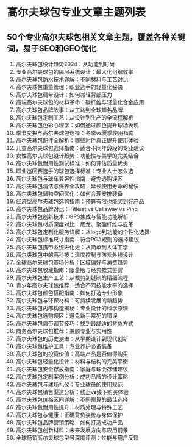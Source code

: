 # 高尔夫球包专业文章主题列表

## 50个专业高尔夫球包相关文章主题，覆盖各种关键词，易于SEO和GEO优化

1. 高尔夫球包设计趋势2024：从功能到时尚
2. 专业高尔夫球包的隔层系统设计：最大化组织效率
3. 高尔夫球包防水技术详解：不同材料与工艺对比
4. 高尔夫球包重量管理：职业选手的轻量化秘诀
5. 高尔夫球包肩带设计：如何减轻背部压力
6. 高端高尔夫球包的材料革命：碳纤维与轻量化合金应用
7. 高尔夫球包品牌故事：从工坊到全球知名品牌
8. 高尔夫球包定制工艺：从设计到生产的全流程解析
9. 高尔夫球包色彩心理学：如何通过颜色提升球场表现
10. 季节变换与高尔夫球包选择：冬季vs夏季使用指南
11. 高尔夫球包配件全解析：哪些附件真正提升使用体验
12. 儿童高尔夫球包选择指南：适合不同年龄段的专业建议
13. 女性高尔夫球包设计趋势：功能性与美学的完美结合
14. 高尔夫球包耐用性测试标准：如何评估质量优劣
15. 职业巡回赛选手的球包选择标准：专业人士怎么选
16. 高尔夫球包与球车兼容性指南：避免选购误区
17. 高尔夫球包清洁与保养全攻略：延长使用寿命的秘诀
18. 高尔夫球包储物空间优化：如何合理安排装备
19. 经济型高尔夫球包选购指南：预算有限也能买到好产品
20. 高尔夫球包品牌对比：Titleist vs Callaway vs Ping
21. 高尔夫球包创新技术：GPS集成与智能功能解析
22. 高尔夫球包材质深度对比：尼龙、聚酯纤维与皮革
23. 高尔夫球包定制化服务详解：从logo到功能的个性化选择
24. 高尔夫球包标准尺寸指南：符合PGA规则的选择建议
25. 高尔夫球包携带系统进化史：从简单到人体工学
26. 高尔夫球包中的高科技：温度控制与防紫外线设计
27. 全球高尔夫球包市场分析：区域偏好与消费趋势
28. 高尔夫球包收藏指南：限量版与经典款式鉴赏
29. 高尔夫球包生产工艺：从裁剪到缝制的精细流程
30. 青少年高尔夫球包推荐：适合不同技能水平的选择
31. 高尔夫球包颜色搭配指南：如何打造专业形象
32. 高尔夫球包与环保材料：可持续发展的新趋势
33. 高尔夫球包内部构造揭秘：专业设计的科学原理
34. 高尔夫球包选购误区：避免新手常犯的错误
35. 高尔夫球包肩带调节技巧：找到最舒适的背负方式
36. 商务高尔夫球包推荐：兼顾专业与实用性
37. 高尔夫球包的历史演进：从早期设计到现代创新
38. 高尔夫球包维护工具：专业养护必备装备
39. 高尔夫球包的投资价值：高端产品是否值得购买
40. 高尔夫球包轻量化设计：材料与结构的完美平衡
41. 高尔夫球包安全存放指南：家庭与球会存储建议
42. 高尔夫球包定制案例分析：成功品牌的设计策略
43. 高尔夫球包与球场礼仪：专业球员的使用规范
44. 高尔夫球包销售渠道分析：线上vs线下购买体验
45. 高尔夫球包价格区间详解：不同预算的最佳选择
46. 高尔夫球包耐用性提升：材质处理与特殊工艺
47. 高尔夫球包与健康：正确背负姿势与身体保护
48. 高尔夫球包品牌营销策略：如何打造成功产品
49. 高尔夫球包创新材料：未来发展方向与应用前景
50. 全球畅销高尔夫球包型号深度评测：性能与用户反馈